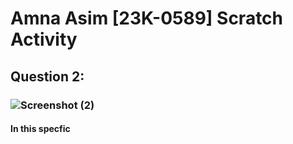 # Amna Asim [23K-0589] Scratch Activity
## Question 2:
### ![Screenshot (2)](https://github.com/amnaasim24/Pf_Fall_23/assets/142867835/38494b57-ff58-4318-8396-a700d4f02cad)
#### In this specfic
